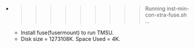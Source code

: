 * >>>>>>>>> Running inst-min-con-xtra-fuse.sh ...
  * Install fuse(fusermount) to run TMSU.
  * Disk size = 1273108K. Space Used = 4K.
